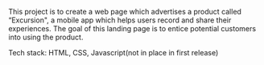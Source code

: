 This project is to create a web page which advertises a product called “Excursion", 
a mobile app which helps users record and share their experiences. The goal of this 
landing page is to entice potential customers into using the product.

Tech stack:
HTML,
CSS,
Javascript(not in place in first release)